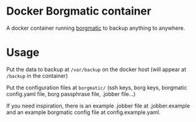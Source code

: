 # Docker Borgmatic container

A docker container running [borgmatic](https://torsion.org/borgmatic/) to backup anything to anywhere.

# Usage

Put the data to backup at `/var/backup` on the docker host (will appear at `/backup` in the container)

Put the configuration files at `borgmatic/` (ssh keys, borg keys, borgmatic config.yaml file, borg passphrase file, .jobber file...)

If you need inspiration, there is an example .jobber file at .jobber.example and an example borgmatic config file at config.example.yaml.
